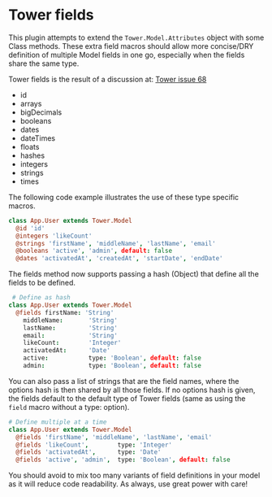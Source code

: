 # Tower fields

This plugin attempts to extend the `Tower.Model.Attributes` object with some Class methods.
These extra field macros should allow more concise/DRY definition of multiple Model fields in one go, especially when the fields share the same type.

Tower fields is the result of a discussion at: [Tower issue 68](https://github.com/viatropos/tower/issues/68#issuecomment-4992706)

* id
* arrays
* bigDecimals
* booleans
* dates
* dateTimes
* floats
* hashes
* integers
* strings
* times

The following code example illustrates the use of these type specific macros.

``` coffeescript
class App.User extends Tower.Model
  @id 'id'
  @integers 'likeCount'
  @strings 'firstName', 'middleName', 'lastName', 'email'
  @booleans 'active', 'admin', default: false
  @dates 'activatedAt', 'createdAt', 'startDate', 'endDate'
 ```

The fields method now supports passing a hash (Object) that define all the fields to be defined.

``` coffeescript
 # Define as hash
class App.User extends Tower.Model
  @fields firstName: 'String'
    middleName:       'String'
    lastName:         'String'
    email:            'String'
    likeCount:        'Integer'
    activatedAt:      'Date'
    active:           type: 'Boolean', default: false
    admin:            type: 'Boolean', default: false
```

You can also pass a list of strings that are the field names, where the options hash is then shared by all those fields. If no options hash is given, the fields default to the default type of Tower fields (same as using the `field` macro without a type: option).

``` coffeescript
# Define multiple at a time
class App.User extends Tower.Model
  @fields 'firstName', 'middleName', 'lastName', 'email'
  @fields 'likeCount',        type: 'Integer'
  @fields 'activatedAt',      type: 'Date'
  @fields 'active', 'admin',  type: 'Boolean', default: false 
``` 

You should avoid to mix too many variants of field definitions in your model as it will reduce code readability. As always, use great power with care!
